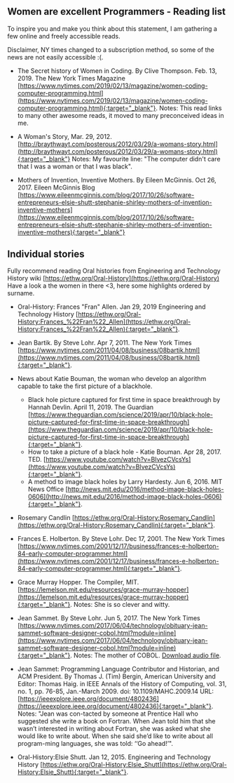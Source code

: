 #

## Women are excellent Programmers - Reading list

To inspire you and make you think about this statement, I am gathering a few online and freely accessible reads. 

Disclaimer, NY times changed to a subscription method, so some of the news are not easily accessible :(.

* The Secret history of Women in Coding. By Clive Thompson. Feb. 13, 2019. The New York Times Magazine [https://www.nytimes.com/2019/02/13/magazine/women-coding-computer-programming.html](https://www.nytimes.com/2019/02/13/magazine/women-coding-computer-programming.html){:target="_blank"}.
Notes: This read links to many other awesome reads, it moved to many preconceived ideas in me.

* A Woman's Story, Mar. 29, 2012. [http://braythwayt.com/posterous/2012/03/29/a-womans-story.html](http://braythwayt.com/posterous/2012/03/29/a-womans-story.html){:target="_blank"}
Notes: My favourite line: "The computer didn't care that I was a woman or that I was black".

* Mothers of Invention, Inventive Mothers. By Eileen McGinnis. Oct 26, 2017. Eileen McGinnis Blog [https://www.eileenmcginnis.com/blog/2017/10/26/software-entrepreneurs-elsie-shutt-stephanie-shirley-mothers-of-invention-inventive-mothers](https://www.eileenmcginnis.com/blog/2017/10/26/software-entrepreneurs-elsie-shutt-stephanie-shirley-mothers-of-invention-inventive-mothers){:target="_blank"}

## Individual stories

Fully recommend reading Oral histories from Engineering and Technology History wiki [https://ethw.org/Oral-History](https://ethw.org/Oral-History) Have a look a the women in there <3, here some highlights ordered by surname.

* Oral-History: Frances "Fran" Allen. Jan 29, 2019 Engineering and Technology History 
[https://ethw.org/Oral-History:Frances_%22Fran%22_Allen](https://ethw.org/Oral-History:Frances_%22Fran%22_Allen){:target="_blank"}.

* Jean Bartik. By Steve Lohr. Apr 7, 2011. The New York Times [https://www.nytimes.com/2011/04/08/business/08bartik.html](https://www.nytimes.com/2011/04/08/business/08bartik.html){:target="_blank"}.

* News about Katie Bouman, the woman who develop an algorithm capable to take the first picture of a blackhole. 
    * Black hole picture captured for first time in space breakthrough by Hannah Devlin. April 11, 2019. The Guardian [https://www.theguardian.com/science/2019/apr/10/black-hole-picture-captured-for-first-time-in-space-breakthrough](https://www.theguardian.com/science/2019/apr/10/black-hole-picture-captured-for-first-time-in-space-breakthrough){:target="_blank"}. 
    * How to take a picture of a black hole - Katie Bouman. Apr 28, 2017. TED. [https://www.youtube.com/watch?v=BIvezCVcsYs](https://www.youtube.com/watch?v=BIvezCVcsYs){:target="_blank"}.
    * A method to image black holes by Larry Hardesty. Jun 6, 2016. MIT News Office [http://news.mit.edu/2016/method-image-black-holes-0606](http://news.mit.edu/2016/method-image-black-holes-0606){:target="_blank"}.
   
* Rosemary Candlin [https://ethw.org/Oral-History:Rosemary_Candlin](https://ethw.org/Oral-History:Rosemary_Candlin){:target="_blank"}.

* Frances E. Holberton. By Steve Lohr. Dec 17, 2001. The New York Times [https://www.nytimes.com/2001/12/17/business/frances-e-holberton-84-early-computer-programmer.html](https://www.nytimes.com/2001/12/17/business/frances-e-holberton-84-early-computer-programmer.html){:target="_blank"}.

* Grace Murray Hopper. The Compiler, MIT. [https://lemelson.mit.edu/resources/grace-murray-hopper](https://lemelson.mit.edu/resources/grace-murray-hopper){:target="_blank"}. Notes: She is so clever and witty.

* Jean Sammet. By Steve Lohr. Jun 5, 2017. The New York Times [https://www.nytimes.com/2017/06/04/technology/obituary-jean-sammet-software-designer-cobol.html?module=inline](https://www.nytimes.com/2017/06/04/technology/obituary-jean-sammet-software-designer-cobol.html?module=inline){:target="_blank"}. Notes: The mother of COBOL. [Download audio file](https://github.com/orchid00/WomenAreExcellentProgrammers/raw/master/Audio/Jean_Sammet_COBOL.mp3).
* Jean Sammet: Programming Language Contributor and Historian, and ACM President. By Thomas J. (Tim) Bergin, American University and Editor: Thomas Haig. in IEEE Annals of the History of Computing, vol. 31, no. 1, pp. 76-85, Jan.-March 2009.
doi: 10.1109/MAHC.2009.14 URL: [https://ieeexplore.ieee.org/document/4802436](https://ieeexplore.ieee.org/document/4802436){:target="_blank"}. Notes: "Jean was con-tacted by someone at Prentice Hall who suggested she write a book on Fortran. When Jean told him that she wasn’t interested in writing about Fortran, she was asked what she would like to write about. When she said she’d like to write about all program-ming languages, she was told: ‘‘Go ahead!’".

* Oral-History:Elsie Shutt. Jan 12, 2015. Engineering and Technology History [https://ethw.org/Oral-History:Elsie_Shutt](https://ethw.org/Oral-History:Elsie_Shutt){:target="_blank"}.

